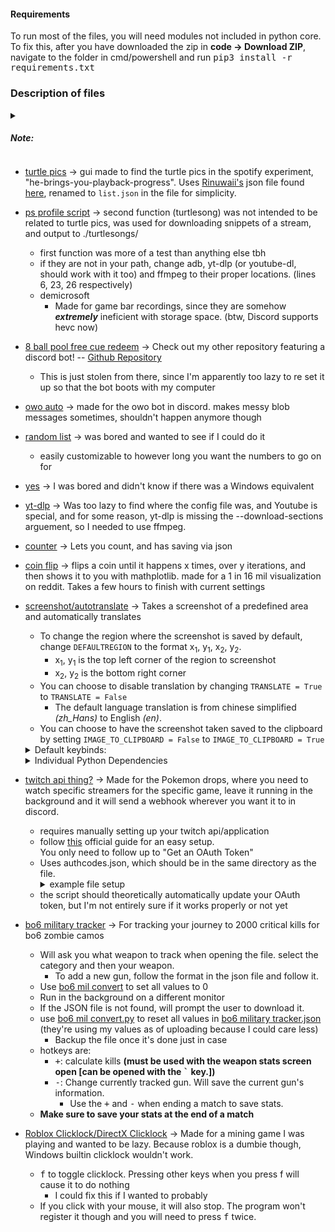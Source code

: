 #### Requirements
To run most of the files, you will need modules not included in python core. To fix this, after you have downloaded the zip in **code -> Download ZIP**, navigate to the folder in cmd/powershell and run <kbd>pip3 install -r requirements.txt</kbd>
### Description of files
<details><summary><h5>Note:</h4></summary>
Scripts for ps99 have been moved <a href="https://github.com/Flyingbacen/PS99-scripts">here</a> due to how many I have made over time.
</details>

- [turtle pics](./find%20turtle%20pics.py) -> gui made to find the turtle pics in the spotify experiment, "he-brings-you-playback-progress". Uses [Rinuwaii's](https://github.com/rinuwaii) json file found [here](https://github.com/rinyafii/he-brings-you-playback-progress/raw/refs/heads/main/heBringsYouPlaybackProgress.json), renamed to `list.json` in the file for simplicity.

- [ps profile script](./powershell%20profile%20scripts.ps1) -> second function (turtlesong) was not intended to be related to turtle pics, was used for downloading snippets of a stream, and output to ./turtlesongs/
    - first function was more of a test than anything else tbh
    - if they are not in your path, change adb, yt-dlp (or youtube-dl, should work with it too) and ffmpeg to their proper locations. (lines 6, 23, 26 respectively)
    - demicrosoft
        - Made for game bar recordings, since they are somehow __*extremely*__ ineficient with storage space. (btw, Discord supports hevc now)

- [8 ball pool free cue redeem](./8ballpoolredeem.py) -> Check out my other repository featuring a discord bot! -- [Github Repository](https://github.com/Flyingbacen/Discord-rawrbot)
    - This is just stolen from there, since I'm apparently too lazy to re set it up so that the bot boots with my computer

- [owo auto](./owo%20auto.py) -> made for the owo bot in discord. makes messy blob messages sometimes, shouldn't happen anymore though

- [random list](./radom%20list%201-10.py) -> was bored and wanted to see if I could do it
    - easily customizable to however long you want the numbers to go on for

- [yes](./yes.py) -> I was bored and didn't know if there was a Windows equivalent

- [yt-dlp](./yt-dlp.sh) -> Was too lazy to find where the config file was, and Youtube is special, and for some reason, yt-dlp is missing the --download-sections arguement, so I needed to use ffmpeg.

- [counter](./counter.py) -> Lets you count, and has saving via json

- [coin flip](./coinflip.py) -> flips a coin until it happens x times, over y iterations, and then shows it to you with mathplotlib. made for a 1 in 16 mil visualization on reddit. Takes a few hours to finish with current settings

- [screenshot/autotranslate](./screenshot.py) -> Takes a screenshot of a predefined area and automatically translates
    - To change the region where the screenshot is saved by default, change `DEFAULTREGION` to the format x<sub>1</sub>, y<sub>1</sub>, x<sub>2</sub>, y<sub>2</sub>.
        - x<sub>1</sub>, y<sub>1</sub> is the top left corner of the region to screenshot
        - x<sub>2</sub>, y<sub>2</sub> is the bottom right corner
    - You can choose to disable translation by changing `TRANSLATE = True` to `TRANSLATE = False`
        - The default language translation is from chinese simplified _(zh\_Hans)_ to English _(en)_.
    - You can choose to have the screenshot taken saved to the clipboard by setting `IMAGE_TO_CLIPBOARD = False` to `IMAGE_TO_CLIPBOARD = True`
    <details><summary>Default keybinds:</summary>
        <ul>
            <li><kbd>s</kbd>: take a screenshot and/or translate</li>
            <li><kbd>d</kbd>: clear terminal output</li>
            <li><kbd>[</kbd>: Change the region</li>
            <ul>
                <li>after activating this keybind, press enter on the top right region, and then enter on the bottom right region. The enter key shouldn't activate anything on the program itself.</li>
            </ul>
            <li><kbd><kbd>shift</kbd>+<kbd>r</kbd></kbd>: Change the region back to <code>DEFAULTREGION</code></li>
        </ul>
    </details>

    <details><summary>Individual Python Dependencies</summary>
        <kbd>pip3 install pyautogui pywin32 numpy translate keyboard Pillow</kbd>
    </details>

- [twitch api thing?](./twitchapi.py) -> Made for the Pokemon drops, where you need to watch specific streamers for the specific game, leave it running in the background and it will send a webhook wherever you want it to in discord.
    - requires manually setting up your twitch api/application
    - follow [this](https://dev.twitch.tv/docs/api/get-started/) official guide for an easy setup.<br>You only need to follow up to "Get an OAuth Token"
    - Uses authcodes.json, which should be in the same directory as the file.
        <details><summary>example file setup</summary>
        <pre><code>
        {
            "client_id": "client_id",
            "secret": "client_secret",
            "Authorization": "oauth_token"
        }
        </code></pre>
        </details>
    - the script should theoretically automatically update your OAuth token, but I'm not entirely sure if it works properly or not yet

- [bo6 military tracker](./bo6%20military%20tracker.py) -> For tracking your journey to 2000 critical kills for bo6 zombie camos
    - Will ask you what weapon to track when opening the file. select the category and then your weapon.
        - To add a new gun, follow the format in the json file and follow it.
    - Use [bo6 mil convert](./bo6%20mil%20convert.py) to set all values to 0
    - Run in the background on a different monitor
    - If the JSON file is not found, will prompt the user to download it.
    - use [bo6 mil convert.py](./bo6%20mil%20convert.py) to reset all values in [bo6 military tracker.json](./bo6%20military%20tracker%20info.json) (they're using my values as of uploading because I could care less)
        - Backup the file once it's done just in case
    - hotkeys are:
        - <kbd>+</kbd>: calculate kills **(must be used with the weapon stats screen open [can be opened with the <kbd>`</kbd> key.])**
        - <kbd>-</kbd>: Change currently tracked gun. Will save the current gun's information.
            - Use the <kbd>+</kbd> and <kbd>-</kbd> when ending a match to save stats.
    - **Make sure to save your stats at the end of a match**

- [Roblox Clicklock/DirectX Clicklock](./clicklock.py) -> Made for a mining game I was playing and wanted to be lazy. Because roblox is a dumbie though, Windows builtin clicklock wouldn't work.
    - <kbd>f</kbd> to toggle clicklock. Pressing other keys when you press f will cause it to do nothing
        - I could fix this if I wanted to probably
    - If you click with your mouse, it will also stop. The program won't register it though and you will need to press <kbd>f</kbd> twice.